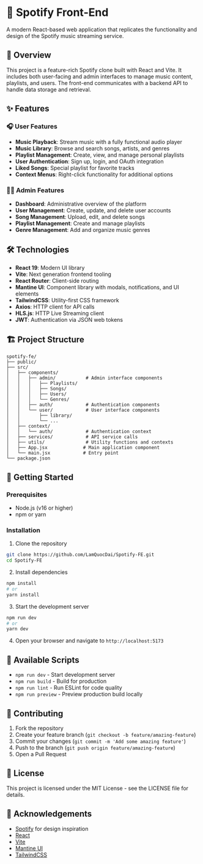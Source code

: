 # 🎵 Spotify Front-End

A modern React-based web application that replicates the functionality and design of the Spotify music streaming service.

## 📖 Overview

This project is a feature-rich Spotify clone built with React and Vite. It includes both user-facing and admin interfaces to manage music content, playlists, and users. The front-end communicates with a backend API to handle data storage and retrieval.

## ✨ Features

### 🎧 User Features
- **Music Playback**: Stream music with a fully functional audio player
- **Music Library**: Browse and search songs, artists, and genres
- **Playlist Management**: Create, view, and manage personal playlists
- **User Authentication**: Sign up, login, and OAuth integration
- **Liked Songs**: Special playlist for favorite tracks
- **Context Menus**: Right-click functionality for additional options

### 👩‍💼 Admin Features
- **Dashboard**: Administrative overview of the platform
- **User Management**: Create, update, and delete user accounts
- **Song Management**: Upload, edit, and delete songs
- **Playlist Management**: Create and manage playlists
- **Genre Management**: Add and organize music genres

## 🛠️ Technologies

- **React 19**: Modern UI library
- **Vite**: Next generation frontend tooling
- **React Router**: Client-side routing
- **Mantine UI**: Component library with modals, notifications, and UI elements
- **TailwindCSS**: Utility-first CSS framework
- **Axios**: HTTP client for API calls
- **HLS.js**: HTTP Live Streaming client
- **JWT**: Authentication via JSON web tokens

## 🏗️ Project Structure

```
spotify-fe/
├── public/
├── src/
│   ├── components/
│   │   ├── admin/           # Admin interface components
│   │   │   ├── Playlists/
│   │   │   ├── Songs/
│   │   │   ├── Users/
│   │   │   └── Genres/
│   │   ├── auth/            # Authentication components
│   │   └── user/            # User interface components
│   │       ├── library/
│   │       └── ...
│   ├── context/
│   │   └── auth/            # Authentication context
│   ├── services/            # API service calls
│   ├── utils/               # Utility functions and contexts
│   ├── App.jsx             # Main application component
│   └── main.jsx            # Entry point
└── package.json
```

## 🚀 Getting Started

### Prerequisites
- Node.js (v16 or higher)
- npm or yarn

### Installation

1. Clone the repository
```bash
git clone https://github.com/LamQuocDai/Spotify-FE.git
cd Spotify-FE
```

2. Install dependencies
```bash
npm install
# or
yarn install
```

3. Start the development server
```bash
npm run dev
# or
yarn dev
```

4. Open your browser and navigate to `http://localhost:5173`

## 🔧 Available Scripts

- `npm run dev` - Start development server
- `npm run build` - Build for production
- `npm run lint` - Run ESLint for code quality
- `npm run preview` - Preview production build locally

## 🤝 Contributing

1. Fork the repository
2. Create your feature branch (`git checkout -b feature/amazing-feature`)
3. Commit your changes (`git commit -m 'Add some amazing feature'`)
4. Push to the branch (`git push origin feature/amazing-feature`)
5. Open a Pull Request

## 📝 License

This project is licensed under the MIT License - see the LICENSE file for details.

## 🙏 Acknowledgements

- [Spotify](https://www.spotify.com) for design inspiration
- [React](https://reactjs.org/)
- [Vite](https://vitejs.dev/)
- [Mantine UI](https://mantine.dev/)
- [TailwindCSS](https://tailwindcss.com/)
